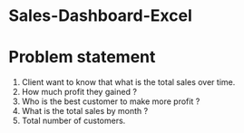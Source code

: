# Sales-Dashboard-Excel
# Problem statement 
1) Client want to know that what is the total sales over time.
2) How much profit they gained ?
3) Who is the best customer to make more profit ?
4) What is the total sales by month ?
5) Total number of customers.
